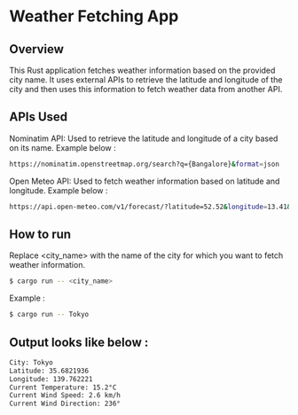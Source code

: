 # Weather Fetching App

## Overview

This Rust application fetches weather information based on the provided city name. It uses external APIs to retrieve the latitude and longitude of the city and then uses this information to fetch weather data from another API.

## APIs Used
Nominatim API: Used to retrieve the latitude and longitude of a city based on its name.
Example below :
```sh
https://nominatim.openstreetmap.org/search?q={Bangalore}&format=json
```

Open Meteo API: Used to fetch weather information based on latitude and longitude.
Example below :
```sh
https://api.open-meteo.com/v1/forecast/?latitude=52.52&longitude=13.41&current_weather=true
```

## How to run

Replace <city_name> with the name of the city for which you want to fetch weather information.

```sh
$ cargo run -- <city_name>
```

Example :

```sh
$ cargo run -- Tokyo
```

## Output looks like below :

```sh
City: Tokyo
Latitude: 35.6821936
Longitude: 139.762221
Current Temperature: 15.2°C
Current Wind Speed: 2.6 km/h
Current Wind Direction: 236°

```
